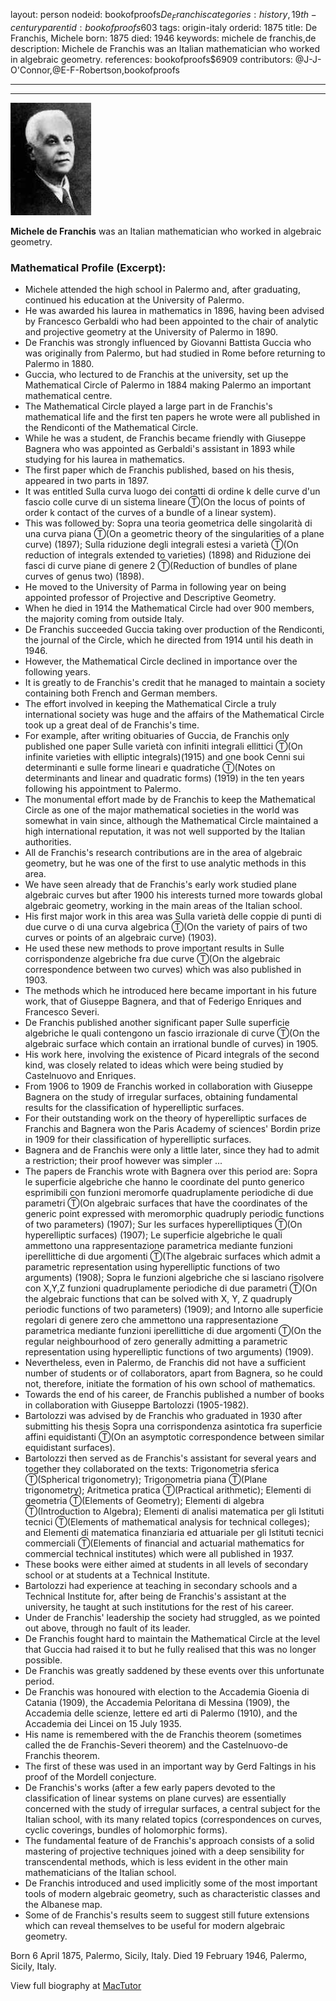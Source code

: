 layout: person
nodeid: bookofproofs$De_Franchis
categories: history,19th-century
parentid: bookofproofs$603
tags: origin-italy
orderid: 1875
title: De Franchis, Michele
born: 1875
died: 1946
keywords: michele de franchis,de
description: Michele de Franchis was an Italian mathematician who worked in algebraic geometry.
references: bookofproofs$6909
contributors: @J-J-O'Connor,@E-F-Robertson,bookofproofs

---



---

![De_Franchis.jpg](https://github.com/bookofproofs/bookofproofs.github.io/blob/main/_sources/_assets/images/portraits/De_Franchis.jpg?raw=true)

**Michele de Franchis** was an Italian mathematician who worked in algebraic geometry.

### Mathematical Profile (Excerpt):
* Michele attended the high school in Palermo and, after graduating, continued his education at the University of Palermo.
* He was awarded his laurea in mathematics in 1896, having been advised by Francesco Gerbaldi who had been appointed to the chair of analytic and projective geometry at the University of Palermo in 1890.
* De Franchis was strongly influenced by Giovanni Battista Guccia who was originally from Palermo, but had studied in Rome before returning to Palermo in 1880.
* Guccia, who lectured to de Franchis at the university, set up the Mathematical Circle of Palermo in 1884 making Palermo an important mathematical centre.
* The Mathematical Circle played a large part in de Franchis's mathematical life and the first ten papers he wrote were all published in the Rendiconti of the Mathematical Circle.
* While he was a student, de Franchis became friendly with Giuseppe Bagnera who was appointed as Gerbaldi's assistant in 1893 while studying for his laurea in mathematics.
* The first paper which de Franchis published, based on his thesis, appeared in two parts in 1897.
* It was entitled Sulla curva luogo dei contatti di ordine k delle curve d'un fascio colle curve di un sistema lineare Ⓣ(On the locus of points of order k contact of the curves of a bundle of a linear system).
* This was followed by: Sopra una teoria geometrica delle singolarità di una curva piana Ⓣ(On a geometric theory of the singularities of a plane curve) (1897); Sulla riduzione degli integrali estesi a varietà  Ⓣ(On  reduction of integrals extended to varieties) (1898) and Riduzione dei fasci di curve piane di genere 2 Ⓣ(Reduction of bundles of plane curves of genus two) (1898).
* He moved to the University of Parma in following year on being appointed professor of Projective and Descriptive Geometry.
* When he died in 1914 the Mathematical Circle had over 900 members, the majority coming from outside Italy.
* De Franchis succeeded Guccia taking over production of the Rendiconti, the journal of the Circle, which he directed from 1914 until his death in 1946.
* However, the Mathematical Circle declined in importance over the following years.
* It is greatly to de Franchis's credit that he managed to maintain a society containing both French and German members.
* The effort involved in keeping the Mathematical Circle a truly international society was huge and the affairs of the Mathematical Circle took up a great deal of de Franchis's time.
* For example, after writing obituaries of Guccia, de Franchis only published one paper Sulle varietà con infiniti integrali ellittici  Ⓣ(On infinite varieties with elliptic integrals)(1915) and one book Cenni sui determinanti e sulle forme lineari e quadratiche Ⓣ(Notes on determinants and linear and quadratic forms) (1919) in the ten years following his appointment to Palermo.
* The monumental effort made by de Franchis to keep the Mathematical Circle as one of the major mathematical societies in the world was somewhat in vain since, although the Mathematical Circle maintained a high international reputation, it was not well supported by the Italian authorities.
* All de Franchis's research contributions are in the area of algebraic geometry, but he was one of the first to use analytic methods in this area.
* We have seen already that de Franchis's early work studied plane algebraic curves but after 1900 his interests turned more towards global algebraic geometry, working in the main areas of the Italian school.
* His first major work in this area was Sulla varietà delle coppie di punti di due curve o di una curva algebrica Ⓣ(On the variety of pairs of two curves or points of an algebraic curve) (1903).
* He used these new methods to prove important results in Sulle corrispondenze algebriche fra due curve Ⓣ(On the algebraic correspondence between two curves) which was also published in 1903.
* The methods which he introduced here became important in his future work, that of Giuseppe Bagnera, and that of Federigo Enriques and Francesco Severi.
* De Franchis published another significant paper Sulle superficie algebriche le quali contengono un fascio irrazionale di curve Ⓣ(On the algebraic surface which contain an irrational bundle of curves) in 1905.
* His work here, involving the existence of Picard integrals of the second kind, was closely related to ideas which were being studied by Castelnuovo and Enriques.
* From 1906 to 1909 de Franchis worked in collaboration with Giuseppe Bagnera on the study of irregular surfaces, obtaining fundamental results for the classification of hyperelliptic surfaces.
* For their outstanding work on the theory of hyperelliptic surfaces de Franchis and Bagnera won the Paris Academy of sciences' Bordin prize in 1909 for their classification of hyperelliptic surfaces.
* Bagnera and de Franchis were only a little later, since they had to admit a restriction; their proof however was simpler ...
* The papers de Franchis wrote with Bagnera over this period are: Sopra le superficie algebriche che hanno le coordinate del punto generico esprimibili con funzioni meromorfe quadruplamente periodiche di due parametri  Ⓣ(On  algebraic surfaces that have the coordinates of the generic point expressed with meromorphic quadruply periodic functions of two parameters) (1907); Sur les surfaces hyperelliptiques Ⓣ(On hyperelliptic surfaces) (1907); Le superficie algebriche le quali ammettono una rappresentazione parametrica mediante funzioni iperellittiche di due argomenti  Ⓣ(The algebraic surfaces which admit a parametric representation using hyperelliptic functions of two arguments) (1908); Sopra le funzioni algebriche che si lasciano risolvere con X,Y,Z funzioni quadruplamente periodiche di due parametri Ⓣ(On the algebraic functions that can be solved with X, Y, Z quadruply periodic functions of two parameters) (1909); and Intorno alle superficie regolari di genere zero che ammettono una rappresentazione parametrica mediante funzioni iperellittiche di due argomenti  Ⓣ(On the regular neighbourhood of zero generally admitting a parametric representation using hyperelliptic functions of two arguments) (1909).
* Nevertheless, even in Palermo, de Franchis did not have a sufficient number of students or of collaborators, apart from Bagnera, so he could not, therefore, initiate the formation of his own school of mathematics.
* Towards the end of his career, de Franchis published a number of books in collaboration with Giuseppe Bartolozzi (1905-1982).
* Bartolozzi was advised by de Franchis who graduated in 1930 after submitting his thesis Sopra una corrispondenza asintotica fra superficie affini equidistanti Ⓣ(On an asymptotic correspondence between similar equidistant surfaces).
* Bartolozzi then served as de Franchis's assistant for several years and together they collaborated on the texts: Trigonometria sferica Ⓣ(Spherical trigonometry); Trigonometria piana Ⓣ(Plane trigonometry); Aritmetica pratica Ⓣ(Practical arithmetic); Elementi di geometria Ⓣ(Elements of Geometry); Elementi di algebra Ⓣ(Introduction to Algebra); Elementi di analisi matematica per gli Istituti tecnici Ⓣ(Elements of mathematical analysis for technical colleges); and Elementi di matematica finanziaria ed attuariale per gli Istituti tecnici commerciali  Ⓣ(Elements of financial and actuarial mathematics  for commercial technical institutes) which were all published in 1937.
* These books were either aimed at students in all levels of secondary school or at students at a Technical Institute.
* Bartolozzi had experience at teaching in secondary schools and a Technical Institute for, after being de Franchis's assistant at the university, he taught at such institutions for the rest of his career.
* Under de Franchis' leadership the society had struggled, as we pointed out above, through no fault of its leader.
* De Franchis fought hard to maintain the Mathematical Circle at the level that Guccia had raised it to but he fully realised that this was no longer possible.
* De Franchis was greatly saddened by these events over this unfortunate period.
* De Franchis was honoured with election to the Accademia Gioenia di Catania (1909), the Accademia Peloritana di Messina (1909), the Accademia delle scienze, lettere ed arti di Palermo (1910), and the Accademia dei Lincei on 15 July 1935.
* His name is remembered with the de Franchis theorem (sometimes called the de Franchis-Severi theorem) and the Castelnuovo-de Franchis theorem.
* The first of these was used in an important way by Gerd Faltings in his proof of the Mordell conjecture.
* De Franchis's works (after a few early papers devoted to the classification of linear systems on plane curves) are essentially concerned with the study of irregular surfaces, a central subject for the Italian school, with its many related topics (correspondences on curves, cyclic coverings, bundles of holomorphic forms).
* The fundamental feature of de Franchis's approach consists of a solid mastering of projective techniques joined with a deep sensibility for transcendental methods, which is less evident in the other main mathematicians of the Italian school.
* De Franchis introduced and used implicitly some of the most important tools of modern algebraic geometry, such as characteristic classes and the Albanese map.
* Some of de Franchis's results seem to suggest still future extensions which can reveal themselves to be useful for modern algebraic geometry.

Born 6 April 1875, Palermo, Sicily, Italy. Died 19 February 1946, Palermo, Sicily, Italy.

View full biography at [MacTutor](https://mathshistory.st-andrews.ac.uk/Biographies/De_Franchis/)
